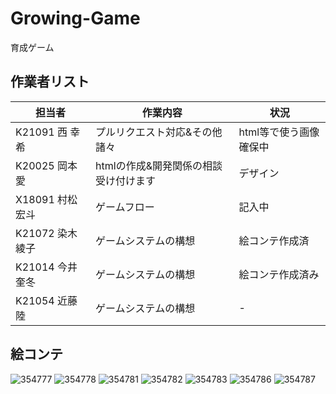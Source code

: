 # Growing-Game
育成ゲーム
## 作業者リスト
| 担当者           | 作業内容    | 状況 |
| -------------- | ----------- | -------------------------------------- |
|K21091 西 幸希| プルリクエスト対応&その他諸々|html等で使う画像確保中|
|K20025 岡本 愛|htmlの作成&開発関係の相談受け付けます|デザイン|
|X18091 村松 宏斗|ゲームフロー|記入中|
|K21072 染木 綾子|ゲームシステムの構想|絵コンテ作成済|
|K21014 今井 奎冬|ゲームシステムの構想|絵コンテ作成済み|
|K21054 近藤 陸|ゲームシステムの構想|-|



## 絵コンテ
![354777](https://user-images.githubusercontent.com/120071494/209060409-baef317e-24cf-4ed4-a7c9-81c5ab787a67.jpg)
![354778](https://user-images.githubusercontent.com/120071494/209060431-c0499af0-1a08-4ca0-86ea-f9f4ac0fd3e1.jpg)
![354781](https://user-images.githubusercontent.com/120071494/209067765-452ea985-b9c3-4eed-a916-861e700379a4.jpg)
![354782](https://user-images.githubusercontent.com/120071494/209067782-f83870e5-9c3b-4349-a84c-b956ac5ac3dd.jpg)
![354783](https://user-images.githubusercontent.com/120071494/209067796-258283fb-267c-4425-b6aa-0e28307c2745.jpg)
![354786](https://user-images.githubusercontent.com/120071494/209070903-b6136d00-4c04-4475-9eee-9a0f534bdb1b.jpg)
![354787](https://user-images.githubusercontent.com/120071494/209070927-9314c1dd-8155-4ece-b2b7-d3997d704637.jpg)
